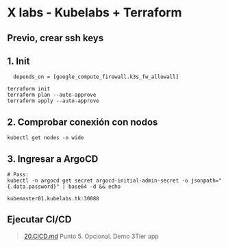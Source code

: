 # X labs - Kubelabs + Terraform <!-- omit in TOC -->

## Previo, crear ssh keys <!-- omit in TOC -->

## 1. Init
```vim
  depends_on = [google_compute_firewall.k3s_fw_allowall]

terraform init
terraform plan --auto-approve
terraform apply --auto-approve
```

## 2. Comprobar conexión con nodos
```vim
kubectl get nodes -o wide
```

## 3. Ingresar a ArgoCD

```vim
# Pass:
kubectl -n argocd get secret argocd-initial-admin-secret -o jsonpath="{.data.password}" | base64 -d && echo

kubemaster01.kubelabs.tk:30088
```

## Ejecutar CI/CD
> [20.CICD.md](./../../20.CICD.md)
> Punto 5. Opcional. Demo 3Tier app

